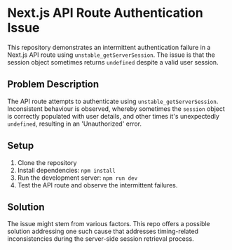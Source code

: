 # Next.js API Route Authentication Issue

This repository demonstrates an intermittent authentication failure in a Next.js API route using `unstable_getServerSession`.  The issue is that the session object sometimes returns `undefined` despite a valid user session.

## Problem Description

The API route attempts to authenticate using `unstable_getServerSession`.  Inconsistent behaviour is observed, whereby sometimes the `session` object is correctly populated with user details, and other times it's unexpectedly `undefined`, resulting in an 'Unauthorized' error.

## Setup

1. Clone the repository
2. Install dependencies: `npm install`
3. Run the development server: `npm run dev`
4. Test the API route and observe the intermittent failures.

## Solution

The issue might stem from various factors. This repo offers a possible solution addressing one such cause that addresses timing-related inconsistencies during the server-side session retrieval process.